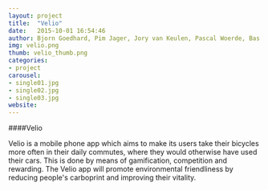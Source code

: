 ```yaml
---
layout: project
title:  "Velio"
date:   2015-10-01 16:54:46
author: Bjorn Goedhard, Pim Jager, Jory van Keulen, Pascal Woerde, Bas van Zadelhoff
img: velio.png
thumb: velio_thumb.png
categories:
- project
carousel:
- single01.jpg
- single02.jpg
- single03.jpg
website: 
---
```


####Velio

Velio is a mobile phone app which aims to make its users take their bicycles more often in their daily commutes, where they would otherwise have used their cars. This is done by means of gamification, competition and rewarding. The Velio app will promote environmental friendliness by reducing people's carboprint and improving their vitality.
